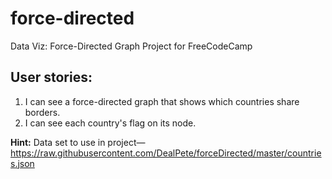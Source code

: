 # force-directed
Data Viz: Force-Directed Graph Project for FreeCodeCamp

## User stories:
1. I can see a force-directed graph that shows which countries share borders.
2. I can see each country's flag on its node.

**Hint:** Data set to use in project—https://raw.githubusercontent.com/DealPete/forceDirected/master/countries.json
